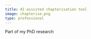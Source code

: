 ```yaml
---
title: AI-assisted chapterisation tool
image: chapterise.png
type: professional
---
```

Part of my PhD research